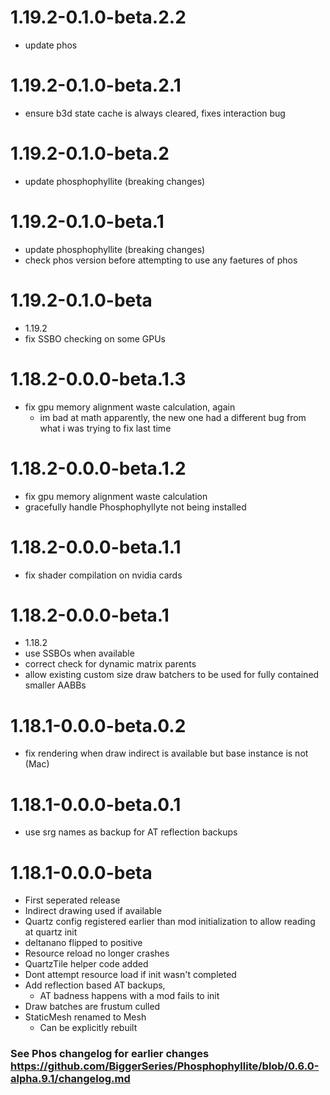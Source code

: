 # 1.19.2-0.1.0-beta.2.2
 - update phos

# 1.19.2-0.1.0-beta.2.1
 - ensure b3d state cache is always cleared, fixes interaction bug

# 1.19.2-0.1.0-beta.2
 - update phosphophyllite (breaking changes)

# 1.19.2-0.1.0-beta.1
 - update phosphophyllite (breaking changes)
 - check phos version before attempting to use any faetures of phos

# 1.19.2-0.1.0-beta
 - 1.19.2
 - fix SSBO checking on some GPUs

# 1.18.2-0.0.0-beta.1.3
- fix gpu memory alignment waste calculation, again
  - im bad at math apparently, the new one had a different bug from what i was trying to fix last time 

# 1.18.2-0.0.0-beta.1.2
 - fix gpu memory alignment waste calculation
 - gracefully handle Phosphophyllyte not being installed

# 1.18.2-0.0.0-beta.1.1
 - fix shader compilation on nvidia cards

# 1.18.2-0.0.0-beta.1
 - 1.18.2
 - use SSBOs when available
 - correct check for dynamic matrix parents
 - allow existing custom size draw batchers to be used for fully contained smaller AABBs

# 1.18.1-0.0.0-beta.0.2
 - fix rendering when draw indirect is available but base instance is not (Mac)

# 1.18.1-0.0.0-beta.0.1
 - use srg names as backup for AT reflection backups

# 1.18.1-0.0.0-beta
 - First seperated release
 - Indirect drawing used if available
 - Quartz config registered earlier than mod initialization to allow reading at quartz init
 - deltanano flipped to positive
 - Resource reload no longer crashes
 - QuartzTile helper code added
 - Dont attempt resource load if init wasn't completed
 - Add reflection based AT backups,
   - AT badness happens with a mod fails to init
 - Draw batches are frustum culled
 - StaticMesh renamed to Mesh
   - Can be explicitly rebuilt


### See Phos changelog for earlier changes https://github.com/BiggerSeries/Phosphophyllite/blob/0.6.0-alpha.9.1/changelog.md